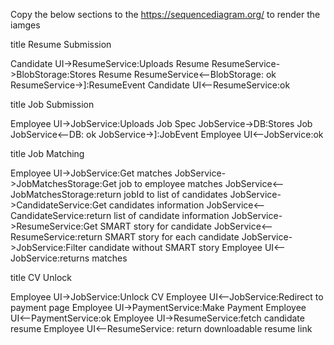 
Copy the below sections to the https://sequencediagram.org/ to render the iamges

title Resume Submission

Candidate UI->ResumeService:Uploads Resume
ResumeService->BlobStorage:Stores Resume
ResumeService<--BlobStorage: ok
ResumeService->]:ResumeEvent 
Candidate UI<--ResumeService:ok


title Job Submission

Employee UI->JobService:Uploads Job Spec
JobService->DB:Stores Job
JobService<--DB: ok
JobService->]:JobEvent
Employee UI<--JobService:ok


title Job Matching

Employee UI->JobService:Get matches
JobService->JobMatchesStorage:Get job to employee matches
JobService<--JobMatchesStorage:return jobId to list of candidates
JobService->CandidateService:Get candidates information
JobService<--CandidateService:return list of candidate information
JobService->ResumeService:Get SMART story for candidate
JobService<--ResumeService:return SMART story for each candidate
JobService->JobService:Filter candidate without SMART story
Employee UI<--JobService:returns matches


title CV Unlock 

Employee UI->JobService:Unlock CV
Employee UI<--JobService:Redirect to payment page
Employee UI->PaymentService:Make Payment
Employee UI<--PaymentService:ok
Employee UI->ResumeService:fetch candidate resume
Employee UI<--ResumeService: return downloadable resume link

